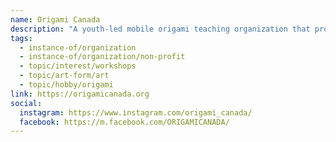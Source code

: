 ```yaml
---
name: Origami Canada
description: "A youth-led mobile origami teaching organization that provides free origami workshops and teaching stations for children, parents, and seniors across communities. Founded by Jackie Han, Origami Canada embodies the symbol of multiculturalism and diversity, offering free outreach programs at schools, libraries, art galleries, retirement homes, and community events. To date, the organization has taught over 60,000 people in more than 220 activities."
tags:
  - instance-of/organization
  - instance-of/organization/non-profit
  - topic/interest/workshops
  - topic/art-form/art
  - topic/hobby/origami
link: https://origamicanada.org
social:
  instagram: https://www.instagram.com/origami_canada/
  facebook: https://m.facebook.com/ORIGAMICANADA/
---
```

